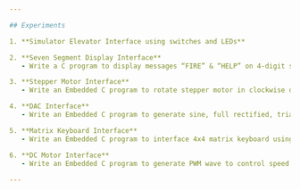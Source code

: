 ```yaml
---

## Experiments

1. **Simulator Elevator Interface using switches and LEDs**

2. **Seven Segment Display Interface**
   - Write a C program to display messages “FIRE” & “HELP” on 4-digit seven segment display alternately with a suitable delay.

3. **Stepper Motor Interface**
   - Write an Embedded C program to rotate stepper motor in clockwise direction for “M” steps, anti-clockwise direction for “N” steps.

4. **DAC Interface**
   - Write an Embedded C program to generate sine, full rectified, triangular, sawtooth and square waveforms using DAC module.

5. **Matrix Keyboard Interface**
   - Write an Embedded C program to interface 4x4 matrix keyboard using lookup table and display the key pressed on the terminal.

6. **DC Motor Interface**
   - Write an Embedded C program to generate PWM wave to control speed of DC motor. Control the duty cycle by analog input.
  
---
```

